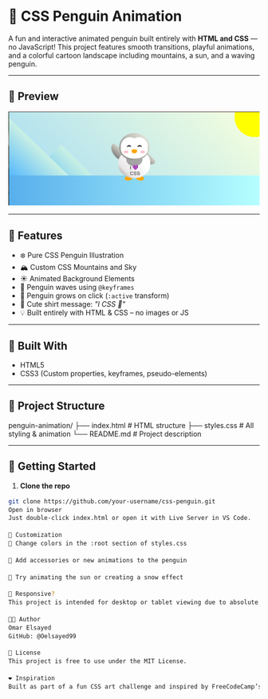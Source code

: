 # 🐧 CSS Penguin Animation

A fun and interactive animated penguin built entirely with **HTML and CSS** — no JavaScript! This project features smooth transitions, playful animations, and a colorful cartoon landscape including mountains, a sun, and a waving penguin.

---

## 📸 Preview
![Penguin Preview](penguin.png)

---

## 🎨 Features

- ❄️ Pure CSS Penguin Illustration
- 🏔️ Custom CSS Mountains and Sky
- ☀️ Animated Background Elements
- 👋 Penguin waves using `@keyframes`
- 🐧 Penguin grows on click (`:active` transform)
- 💬 Cute shirt message: *"I CSS 💜"*
- 💡 Built entirely with HTML & CSS – no images or JS

---

## 🧱 Built With

- HTML5  
- CSS3 (Custom properties, keyframes, pseudo-elements)

---

## 📁 Project Structure

penguin-animation/
├── index.html # HTML structure
├── styles.css # All styling & animation
└── README.md # Project description

---

## 🚀 Getting Started

1. **Clone the repo**  
```bash
git clone https://github.com/your-username/css-penguin.git
Open in browser
Just double-click index.html or open it with Live Server in VS Code.

🔧 Customization
🎨 Change colors in the :root section of styles.css

🧢 Add accessories or new animations to the penguin

🌄 Try animating the sun or creating a snow effect

📱 Responsive?
This project is intended for desktop or tablet viewing due to absolute positioning. You can enhance it further with media queries.

👨‍💻 Author
Omar Elsayed
GitHub: @Oelsayed99

📜 License
This project is free to use under the MIT License.

❤️ Inspiration
Built as part of a fun CSS art challenge and inspired by FreeCodeCamp’s Responsive Web Design Curriculum.


